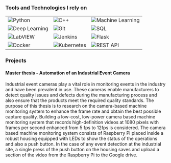 
<!---
rajivkaushik11/rajivkaushik11 is a ✨ special ✨ repository because its `README.md` (this file) appears on your GitHub profile.
You can click the Preview link to take a look at your changes.
--->

<h3>Tools and Technologies I  rely on </h3>
<table>
  <tr>
    <td>
      <img alt="Python" src="https://img.shields.io/badge/-Python-3776AB?style=flat-square&logo=python&logoColor=white" />
    </td>
    <td>
      <img alt="C++" src="https://img.shields.io/badge/-C++-00599C?style=flat-square&logo=c%2B%2B&logoColor=white" />
    </td>
    <td>
      <img alt="Machine Learning" src="https://img.shields.io/badge/-Machine%20Learning-102230?style=flat-square&logo=machine-learning&logoColor=white" />
    </td>
  </tr>
  <tr>
    <td>
      <img alt="Deep Learning" src="https://img.shields.io/badge/-Deep%20Learning-102230?style=flat-square&logo=deep-learning&logoColor=white" />
    </td>
    <td>
      <img alt="Git" src="https://img.shields.io/badge/-Git-F05032?style=flat-square&logo=git&logoColor=white" />
    </td>
    <td>
      <img alt="SQL" src="https://img.shields.io/badge/-SQL-4479A1?style=flat-square&logo=sql&logoColor=white" />
    </td>
  </tr>
  <tr>
    <td>
      <img alt="LabVIEW" src="https://img.shields.io/badge/-LabVIEW-FFDB00?style=flat-square&logo=labview&logoColor=black" />
    </td>
    <td>
      <img alt="Jenkins" src="https://img.shields.io/badge/-Jenkins-D24939?style=flat-square&logo=jenkins&logoColor=white" />
    </td>
    <td>
      <img alt="Flask" src="https://img.shields.io/badge/-Flask-000000?style=flat-square&logo=flask&logoColor=white" />
    </td>
  </tr>
  <tr>
    <td>
      <img alt="Docker" src="https://img.shields.io/badge/-Docker-2496ED?style=flat-square&logo=docker&logoColor=white" />
    </td>
    <td>
      <img alt="Kubernetes" src="https://img.shields.io/badge/-Kubernetes-326CE5?style=flat-square&logo=kubernetes&logoColor=white" />
    </td>
    <td>
      <img alt="REST API" src="https://img.shields.io/badge/-REST%20API-02569B?style=flat-square&logo=fastapi&logoColor=white" />
    </td>
  </tr>
</table>

<h3>Projects</h3>
<h4> Master thesis - Automation of an Industrial Event Camera</h4>
<p>Industrial event cameras play a vital role in monitoring events in the industry and have been prevalent in use. These cameras enable manufacturers to detect quality issues and defects during the manufacturing process and also ensure that the products meet the required quality standards. The purpose of this thesis is to research on the camera-based machine monitoring system to enhance the frame rate and obtain the best possible capture quality.
Building a low-cost, low-power camera based machine monitoring system that records high-definition videos at 1080 pixels with frames per second enhanced from 5 fps to 12fps is considered. The camera based machine monitoring system consists of Raspberry Pi placed inside a robust housing equipped with LEDs to show the status of the operations and also a push button. In the case of any event detection at the industrial site, a single press of the push button on the housing saves and upload a section of the video from the Raspberry Pi to the Google drive.</p>







